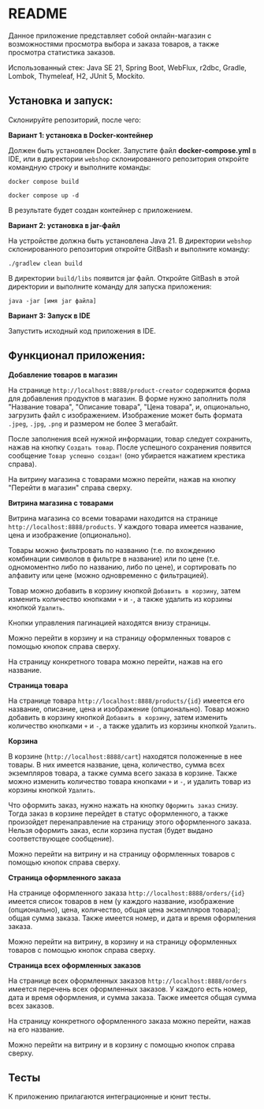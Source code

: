 __README__
==========

Данное приложение представляет собой онлайн-магазин с возможностями просмотра выбора и заказа товаров, 
а также просмотра статистика заказов.

Использованный стек: Java SE 21, Spring Boot, WebFlux, r2dbc, Gradle, Lombok, Thymeleaf, H2, JUnit 5, Mockito.

Установка и запуск:
-----------------------------------

Склонируйте репозиторий, после чего:

**Вариант 1: установка в Docker-контейнер**

Должен быть установлен Docker. Запустите файл **docker-compose.yml** в IDE, или в директории ```webshop``` 
склонированного репозитория откройте командную строку и выполните команды:

```docker compose build```

```docker compose up -d```

В результате будет создан контейнер с приложением.

**Вариант 2: установка в jar-файл**

На устройстве должна быть установлена Java 21. В директории ```webshop``` склонированного репозитория 
откройте GitBash и выполните команду:

```./gradlew clean build```

В директории ```build/libs``` появится jar файл. Откройте GitBash в этой директории и выполните 
команду для запуска приложения:

```java -jar [имя jar файла]```

**Вариант 3: Запуск в IDE**

Запустить исходный код приложения в IDE.

Функционал приложения:
------------------------------------------

**Добавление товаров в магазин**

На странице ```http://localhost:8888/product-creator``` содержится форма для добавления продуктов в магазин. В форме 
нужно заполнить поля "Название товара", "Описание товара", "Цена товара", и, опционально, загрузить файл с изображением.
Изображение может быть формата ```.jpeg```, ```.jpg```, ```.png``` и размером не более 3 мегабайт.

После заполнения всей нужной информации, товар следует сохранить, нажав на кнопку ```Создать товар```. 
После успешного сохранения появится сообщение ```Товар успешно создан!``` (оно убирается нажатием крестика справа).

На витрину магазина с товарами можно перейти, нажав на кнопку "Перейти в магазин" справа сверху.

**Витрина магазина с товарами**

Витрина магазина со всеми товарами находится на странице ```http://localhost:8888/products```. У каждого товара 
имеется название, цена и изображение (опционально).

Товары можно фильтровать по названию (т.е. по вхождению комбинации символов в фильтре в название) или по цене 
(т.е. одномоментно либо по названию, либо по цене), и сортировать по алфавиту или цене (можно одновременно 
с фильтрацией). 

Товар можно добавить в корзину кнопкой ```Добавить в корзину```, затем изменить количество кнопками ```+``` и ```-```, 
а также удалить из корзины кнопкой ```Удалить```.

Кнопки управления пагинацией находятся внизу страницы.

Можно перейти в корзину и на страницу оформленных товаров с помощью кнопок справа сверху.

На страницу конкретного товара можно перейти, нажав на его название.

**Страница товара**

На странице товара ```http://localhost:8888/products/{id}``` имеется его название, описание, цена и 
изображение (опционально). Товар можно добавить в корзину кнопкой ```Добавить в корзину```, затем изменить количество 
кнопками ```+``` и ```-```, а также удалить из корзины кнопкой ```Удалить```.

**Корзина**

В корзине (```http://localhost:8888/cart```) находятся положенные в нее товары. В них имеется название, цена, 
количество, сумма всех экземпляров товара, а также сумма всего заказа в корзине. Также можно изменить количество
товара кнопками ```+``` и ```-```, и удалить товар из корзины кнопкой ```Удалить```.

Что оформить заказ, нужно нажать на кнопку ```Оформить заказ``` снизу. Тогда заказ в корзине перейдет в статус 
оформленного, а также произойдет перенаправление на страницу этого оформленного заказа. Нельзя оформить заказ, если 
корзина пустая (будет выдано соответствующее сообщение).

Можно перейти на витрину и на страницу оформленных товаров с помощью кнопок справа сверху. 

**Страница оформленного заказа**

На странице оформленного заказа ```http://localhost:8888/orders/{id}``` имеется список товаров в нем (у каждого 
название, изображение (опционально), цена, количество, общая цена экземпляров товара); общая сумма заказа. Также 
имеется номер, и дата и время оформления заказа.

Можно перейти на витрину, в корзину и на страницу оформленных товаров с помощью кнопок справа сверху.

**Страница всех оформленных заказов**

На странице всех оформленных заказов ```http://localhost:8888/orders``` имеется перечень всех оформленных заказов. 
У каждого есть номер, дата и время оформления, и сумма заказа. Также имеется общая сумма всех заказов.

На страницу конкретного оформленного заказа можно перейти, нажав на его название.

Можно перейти на витрину и в корзину с помощью кнопок справа сверху.

Тесты
------------------------------------------

К приложению прилагаются интеграционные и юнит тесты.